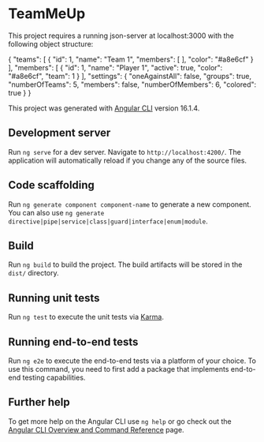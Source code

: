 # TeamMeUp

This project requires a running json-server at localhost:3000 with the following object structure:

{
  "teams": [
    {
      "id": 1,
      "name": "Team 1",
      "members": [
      ],
      "color": "#a8e6cf"
    }
  ],
  "members": [
    {
      "id": 1,
      "name": "Player 1",
      "active": true,
      "color": "#a8e6cf",
      "team": 1
    }
  ],
  "settings": {
    "oneAgainstAll": false,
    "groups": true,
    "numberOfTeams": 5,
    "members": false,
    "numberOfMembers": 6,
    "colored": true
  }
}


This project was generated with [Angular CLI](https://github.com/angular/angular-cli) version 16.1.4.

## Development server

Run `ng serve` for a dev server. Navigate to `http://localhost:4200/`. The application will automatically reload if you change any of the source files.

## Code scaffolding

Run `ng generate component component-name` to generate a new component. You can also use `ng generate directive|pipe|service|class|guard|interface|enum|module`.

## Build

Run `ng build` to build the project. The build artifacts will be stored in the `dist/` directory.

## Running unit tests

Run `ng test` to execute the unit tests via [Karma](https://karma-runner.github.io).

## Running end-to-end tests

Run `ng e2e` to execute the end-to-end tests via a platform of your choice. To use this command, you need to first add a package that implements end-to-end testing capabilities.

## Further help

To get more help on the Angular CLI use `ng help` or go check out the [Angular CLI Overview and Command Reference](https://angular.io/cli) page.
